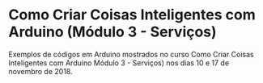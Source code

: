 # Como Criar Coisas Inteligentes com Arduino (Módulo 3 - Serviços)

Exemplos de códigos em Arduino mostrados no curso Como Criar Coisas Inteligentes com Arduino Módulo 3 - Serviços) nos dias 10 e 17 de novembro de 2018.
